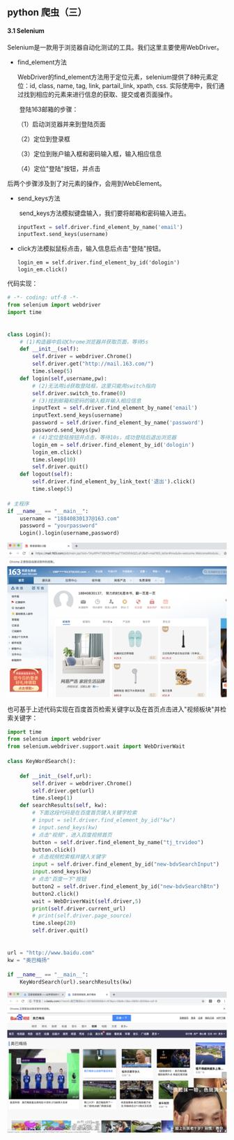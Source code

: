 ## python 爬虫（三）

#### 3.1 Selenium

Selenium是一款用于浏览器自动化测试的工具。我们这里主要使用WebDriver。

- find_element方法

  ​	WebDriver的find_element方法用于定位元素，selenium提供了8种元素定位：id, class, name, tag, link, partail_link, xpath, css. 实际使用中，我们通过找到相应的元素来进行信息的获取、提交或者页面操作。  

  ​	登陆163邮箱的步骤：

  （1）启动浏览器并来到登陆页面

  （2）定位到登录框

  （3）定位到账户输入框和密码输入框，输入相应信息

  （4）定位"登陆"按钮，并点击

后两个步骤涉及到了对元素的操作，会用到WebElement。

- send_keys方法

  ​	send_keys方法模拟键盘输入，我们要将邮箱和密码输入进去。

  ```python
  inputText = self.driver.find_element_by_name('email')
  inputText.send_keys(username)
  ```

- click方法模拟鼠标点击，输入信息后点击"登陆"按钮。

  ```
  login_em = self.driver.find_element_by_id('dologin')
  login_em.click()
  ```

  

代码实现：

```python
# -*- coding: utf-8 -*-
from selenium import webdriver
import time


class Login():
    # (1)构造器中启动Chrome浏览器并获取页面，等待5s
    def __init__(self):
        self.driver = webdriver.Chrome()
        self.driver.get("http://mail.163.com/")
        time.sleep(5)
    def login(self,username,pw):
        # (2)无法用id获取登陆框，这里只能用switch指向
        self.driver.switch_to.frame(0)
        # (3)找到邮箱和密码的输入框并输入相应信息
        inputText = self.driver.find_element_by_name('email')
        inputText.send_keys(username)
        password = self.driver.find_element_by_name('password')
        password.send_keys(pw)
        # (4)定位登陆按钮并点击，等待10s，成功登陆后退出浏览器
        login_em = self.driver.find_element_by_id('dologin')
        login_em.click()
        time.sleep(10)
        self.driver.quit()
    def logout(self):
        self.driver.find_element_by_link_text('退出').click()
        time.sleep(5)

# 主程序
if __name__ == "__main__":
    username = "18840830137@163.com"
    password = "yourpassword"
    Login().login(username,password)
```

<p><img src="/163登陆成功.png" alt="好像暂时显示不出来..."/></p>

也可基于上述代码实现在百度首页检索关键字以及在首页点击进入"视频板块"并检索关键字：

```python
import time
from selenium import webdriver
from selenium.webdriver.support.wait import WebDriverWait

class KeyWordSearch():

    def __init__(self,url):
        self.driver = webdriver.Chrome()
        self.driver.get(url)
        time.sleep(1)
    def searchResults(self, kw):
        # 下面这段代码是在百度首页键入关键字检索
        # input = self.driver.find_element_by_id("kw")
        # input.send_keys(kw)
        # 点击"视频"，进入百度视频首页
        button = self.driver.find_element_by_name("tj_trvideo")
        button.click()
        # 点击视频检索框并键入关键字
        input = self.driver.find_element_by_id("new-bdvSearchInput")
        input.send_keys(kw)
        # 点击"百度一下"按钮
        button2 = self.driver.find_element_by_id("new-bdvSearchBtn")
        button2.click()
        wait = WebDriverWait(self.driver,5)
        print(self.driver.current_url)
        # print(self.driver.page_source)
        time.sleep(20)
        self.driver.quit()


url = "http://www.baidu.com"
kw = "奥巴梅扬"

if __name__ == "__main__":
    KeyWordSearch(url).searchResults(kw)
```

<p><img src="/搜索奥巴梅扬视频.png" alt="好像暂时显示不出来..."/></p>